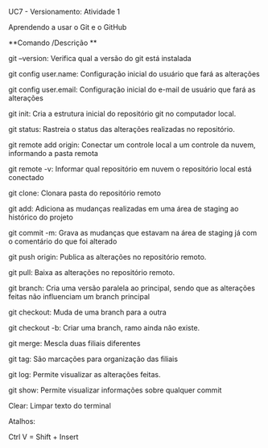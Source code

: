 UC7 - Versionamento: Atividade 1

Aprendendo a usar o Git e o GitHub

**Comando /Descrição **

git –version: Verifica qual a versão do git está instalada

git config user.name: Configuração inicial do usuário que fará as alterações

git config user.email: Configuração inicial do e-mail de usuário que fará as alterações

git init: Cria a estrutura inicial do repositório git no computador local.

git status: Rastreia o status das alterações realizadas no repositório.

git remote add origin: Conectar um controle local a um controle da nuvem, informando a pasta remota

git remote -v: Informar qual repositório em nuvem o repositório local está conectado

git clone: Clonara pasta do repositório remoto

git add: Adiciona as mudanças realizadas em uma área de staging ao histórico do projeto

git commit -m: Grava as mudanças que estavam na área de staging já com o comentário do que foi alterado

git push origin: Publica as alterações no repositório remoto.

git pull: Baixa as alterações no repositório remoto.

git branch: Cria uma versão paralela ao principal, sendo que as alterações feitas não influenciam um branch principal

git checkout: Muda de uma branch para a outra

git checkout -b: Criar uma branch, ramo ainda não existe.

git merge: Mescla duas filiais diferentes

git tag: São marcações para organização das filiais

git log: Permite visualizar as alterações feitas.

git show: Permite visualizar informações sobre qualquer commit

Clear: Limpar texto do terminal

Atalhos:

Ctrl V = Shift + Insert
